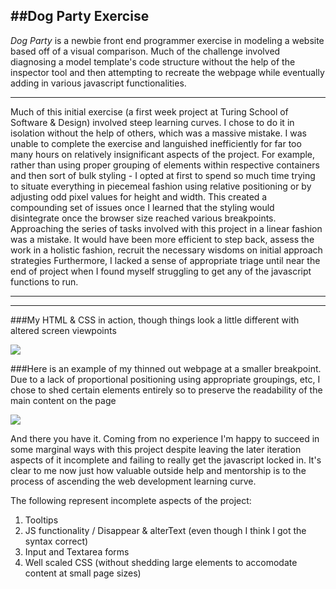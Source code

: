 ##Dog Party Exercise
---

*Dog Party* is a newbie front end programmer exercise in modeling a website based
off of a visual comparison. Much of the challenge involved diagnosing a model template's code structure without the help of the inspector tool and then attempting to recreate the webpage while eventually adding in various javascript functionalities.

---

Much of this initial exercise (a first week project at Turing School of Software & Design) involved steep learning curves. I chose to do it in isolation without the help of others, which was a massive mistake. I was unable to complete the exercise and languished inefficiently for far too many hours on relatively insignificant aspects of the project. For example, rather than using proper grouping of elements within respective containers and then sort of bulk styling - I opted at first to spend so much time trying to situate everything in piecemeal fashion using relative positioning or by adjusting odd pixel values for height and width. This created a compounding set of issues once I learned that the styling would disintegrate once the browser size reached various breakpoints. Approaching the series of tasks involved with this project in a linear fashion was a mistake. It would have been more efficient to step back, assess the work in a holistic fashion, recruit the necessary wisdoms on initial approach strategies
Furthermore, I lacked a sense of appropriate triage until near the end of project when I found myself struggling to get any of the javascript functions to run.

---
---


###My HTML & CSS in action, though things look a little different with altered screen viewpoints

![](screencapture-file-Users-austend-dog-party-index-html-2019-08-19-05_36_21.png)



###Here is an example of my thinned out webpage at a smaller breakpoint. Due to a lack of proportional positioning using appropriate groupings, etc, I chose to shed certain elements entirely so to preserve the readability of the main content on the page


![](screencapture-file-Users-austend-dog-party-index-html-2019-08-19-05_48_30.png)




And there you have it. Coming from no experience I'm happy to succeed in some marginal ways with this project despite leaving the later iteration aspects of it incomplete and failing to really get the javascript locked in. It's clear to me now just how valuable outside help and mentorship is to the process of ascending the web development learning curve.

The following represent incomplete aspects of the project:
1. Tooltips
2. JS functionality / Disappear & alterText (even though I think I got the syntax correct)
3. Input and Textarea forms
4. Well scaled CSS (without shedding large elements to accomodate content at small page sizes)
